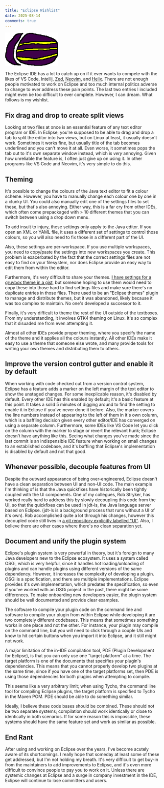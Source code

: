 ```yaml
---
title: "Eclipse Wishlist"
date: 2025-08-14
comments: true
---
```


![A poorly executed, pixelated drawing of the Eclipse logo](./eclipse-logo.png)

The Eclipse IDE has a lot to catch up on if it ever wants to compete with the likes of
VS Code, Intellij, [Zed](https://zed.dev/), [Neovim](https://neovim.io/), and [Helix](https://helix-editor.com/).
There are not enough people motivated to work on Eclipse
and too much internal politics adverse to change to ever address these pain points.
The last two entries I included might even be too difficult to ever complete.
However, I can dream.
What follows is my wishlist.

## Fix drag and drop to create split views

Looking at two files at once is an essential feature of any text editor program or IDE.
In Eclipse, you're supposed to be able to drag and drop a tab to split the editor into two views,
but on Linux at least, it usually doesn't work.
Sometimes it works fine, but usually title of the tab becomes underlined and you can't move it at all.
Even worse, it sometimes pops the tab out to it's own separate window instead, which is _very_ annoying.
Given how unreliable the feature is, I often just give up on using it.
In other programs like VS Code and Neovim, it's very simple to do this.

## Theming

It's possible to change the colours of the Java text editor to fit a colour scheme.
However, you have to manually change each colour one by one in a clunky UI.
You could also manually edit one of the settings files to set these, but that's also annoying.
Either way, this is a far cry from other IDEs,
which often come prepackaged with > 10 different themes that you can switch between using a drop down menu.

To add insult to injury, these settings only apply to the Java editor.
If you open an XML or YAML file, it uses a different set of settings to control those colours,
so you will also need to fix those in a different part of the UI.

Also, these settings are per-workspace.
If you use multiple workspaces, you need to copy/paste the settings into new workspaces you create.
This problem is exacerbated by the fact that the correct settings files are not easy to find on your filesystem,
nor does Eclipse provide an easy way to edit them from within the editor.

Furthermore, it's very difficult to share your themes.
[I have settings for a gruvbox theme in a gist](https://gist.github.com/datho7561/c67525f7ed31bff911ab03bdd6821ad2),
but someone hoping to use them would need to copy these into those hard to find settings files
and make sure there's no duplicate entries in those files.
There used to be an "Eclipse themes" plugin to manage and distribute themes,
but it was abandoned, likely because it was too complex to maintain.
No one's developed a successor to it.

Finally, it's very difficult to theme the rest of the UI outside of the textboxes.
From my understanding, it involves GTK4 theming on Linux.
It's so complex that it disuaded me from even attempting it.

Almost all other IDEs provide proper theming,
where you specify the name of the theme and it applies all the colours instantly.
All other IDEs make it easy to use a theme that someone else wrote,
and many provide tools for writing your own themes and distributing them to others.

## Improve the version control gutter and enable it by default

When working with code checked out from a version control system,
Eclipse has a feature adds a marker on the left margin of the text editor to show the unstaged changes.
For some inexplicable reason, it's disabled by default.
Every other IDE has this enabled by default; it's a basic feature at this point.
It takes a solid 5 minutes of digging around to find the setting to enable it in Eclipse if you've never done it before.
Also, the marker covers the line numbers instead of appearing to the left of them in it's own column,
which is a baffling decision given every other editor/IDE has converged on using a separate column.
Furthermore, some IDEs like VS Code let you click on the column with the marker to stage or revert the relevant hunk;
Eclipse doesn't have anything like this.
Seeing what changes you've made since the last commit is an indispensible
IDE feature when working on small changes to an established codebase,
and it's baffling that Eclipse's implementation is disabled by default and not that good.

## Whenever possible, decouple features from UI

Despite the outward appearance of being over-engineered,
Eclipse doesn't have a clean separation between UI and non-UI code.
The main example I'm thinking of is that the Java quickfixes have historically been
tightly coupled with the UI components.
One of my collegues, Rob Stryker, has worked really hard to address this by slowly decoupling this code from the UI,
so that the quickfixes can be used in jdt-ls, the Java language server based on Eclipse.
(jdt-ls is a background process that runs without a UI of it's own).
Rob accomplished quite a lot through his changes,
however this decoupled code still lives in
[a git repository explicitly labelled "UI"](https://github.com/eclipse-jdt/eclipse.jdt.ui/tree/master/org.eclipse.jdt.core.manipulation).
Also, I believe there are other cases where there's no clean separation yet.

## Document and unify the plugin system

Eclipse's plugin system is very powerful in theory,
but it's foreign to many Java developers new to the Eclipse ecosystem.
It uses a system called OSGi, which is very helpful,
since it handles hot loading/unloading of plugins and can handle plugins using different versions of the same dependency.
However, it increases the complexity of developing a plugin.
OSGi is a specification, and there are multiple implementations.
Eclipse provides it's own implementation, which predates the specification,
so even if you've worked with an OSGi project in the past, there might be some differences.
To make onboarding new developers easier,
the plugin system should be well documented and provide clear examples.

The software to compile your plugin code on the command line and software
to compile your plugin from within Eclipse while developing it are two completely different codebases.
This means that sometimes something works in one place and not the other.
For instance, your plugin may compile on the command line,
but you will need to click through a couple UIs
and know to hit certain buttons when you import it into Eclipse,
and it still might not work.

A major limitation of the in-IDE compilation tool, PDE (Plugin Development for Eclipse),
is that you can only use one "target platform" at a time.
The target platform is one of the documents that specifies your plugin's dependencies.
This means that you cannot properly develop two plugins at the same time,
since if you have one of the target platforms set,
then PDE is using those dependencies for both plugins when attempting to compile.

This seems like a very arbitrary limit;
when using Tycho, the command line tool for compiling Eclipse plugins,
the target platform is specified to Tycho in the Maven POM.
PDE should be able to do something similar.

Ideally, I believe these code bases should be combined.
These should not be two separate systems;
compilation should work identically or close to identically in both scenarios.
If for some reason this is impossible, these systems should have the same
feature set and work as similar as possible.

## End Rant

After using and working on Eclipse over the years,
I've become acutely aware of its shortcomings.
I really hope that someday at least some of these get addressed,
but I'm not holding my breath.
It's very difficult to get buy-in from the maintainers to add improvements to Eclipse,
and it's even more difficult to convince people to pay you to work on it.
Unless there are systemic changes at Eclipse and a surge in company investment in the IDE,
Eclipse will continue to lose committers and users.

